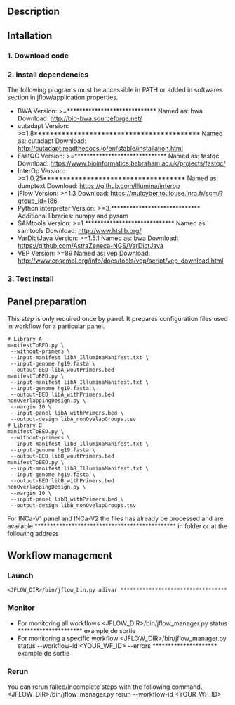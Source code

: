 ## Description

## Intallation
### 1. Download code
### 2. Install dependencies
The following programs must be accessible in PATH or added in softwares section
in jflow/application.properties.

* BWA
 Version: >=*****************************
 Named as: bwa
 Download: http://bio-bwa.sourceforge.net/
* cutadapt
 Version: >=1.8******************************************
 Named as: cutadapt
 Download: http://cutadapt.readthedocs.io/en/stable/installation.html
* FastQC
 Version: >=******************************
 Named as: fastqc
 Download: https://www.bioinformatics.babraham.ac.uk/projects/fastqc/
* InterOp
 Version: >=1.0.25************************************
 Named as: dumptext
 Download: https://github.com/Illumina/interop
* jFlow
 Version: >=1.3
 Download: https://mulcyber.toulouse.inra.fr/scm/?group_id=186
* Python interpreter
 Version: >=3.*****************************
 Additional libraries: numpy and pysam
* SAMtools
 Version: >=1.*****************************
 Named as: samtools
 Download: http://www.htslib.org/
* VarDictJava
 Version: >=1.5.1
 Named as: bwa
 Download: https://github.com/AstraZeneca-NGS/VarDictJava
* VEP
 Version: >=89
 Named as: vep
 Download: http://www.ensembl.org/info/docs/tools/vep/script/vep_download.html

### 3. Test install

## Panel preparation
This step is only required once by panel. It prepares configuration files used
in workflow for a particular panel.

    # Library A
    manifestToBED.py \
     --without-primers \
     --input-manifest libA_IlluminaManifest.txt \
     --input-genome hg19.fasta \
     --output-BED libA_woutPrimers.bed
    manifestToBED.py \
     --input-manifest libA_IlluminaManifest.txt \
     --input-genome hg19.fasta \
     --output-BED libA_withPrimers.bed
    nonOverlappingDesign.py \
     --margin 10 \
     --input-panel libA_withPrimers.bed \
     --output-design libA_nonOvelapGroups.tsv
    # Library B
    manifestToBED.py \
     --without-primers \
     --input-manifest libB_IlluminaManifest.txt \
     --input-genome hg19.fasta \
     --output-BED libB_woutPrimers.bed
    manifestToBED.py \
     --input-manifest libB_IlluminaManifest.txt \
     --input-genome hg19.fasta \
     --output-BED libB_withPrimers.bed
    nonOverlappingDesign.py \
     --margin 10 \
     --input-panel libB_withPrimers.bed \
     --output-design libB_nonOvelapGroups.tsv

For INCa-V1 panel and INCa-V2 the files has already be processed and are
available ********************************************** in folder or at the following address

## Workflow management
### Launch
    <JFLOW_DIR>/bin/jflow_bin.py adivar **********************************

### Monitor
* For monitoring all workflows
    <JFLOW_DIR>/bin/jflow_manager.py status
    ********************* example de sortie
* For monitoring a specific workflow
    <JFLOW_DIR>/bin/jflow_manager.py status --workflow-id <YOUR_WF_ID> --errors
    ********************* example de sortie

### Rerun
You can rerun failed/incomplete steps with the following command.
    <JFLOW_DIR>/bin/jflow_manager.py rerun --workflow-id <YOUR_WF_ID>
